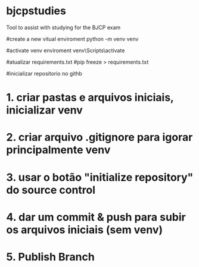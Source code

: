 # bjcpstudies
Tool to assist with studying for the BJCP exam

#create a new vitual enviroment
python -m venv venv

#activate venv enviroment
venv\Scripts\activate

#atualizar requirements.txt
#pip freeze > requirements.txt

#inicializar repositorio no githb
# 1. criar pastas e arquivos iniciais, inicializar venv
# 2. criar arquivo .gitignore para igorar principalmente venv
# 3. usar o botão "initialize repository" do source control
# 4. dar um commit & push para subir os arquivos iniciais (sem venv)
# 5. Publish Branch
